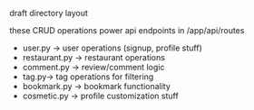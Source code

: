 draft directory layout

these CRUD operations power api endpoints in /app/api/routes

- user.py -> user operations (signup, profile stuff)
- restaurant.py -> restaurant operations
- comment.py -> review/comment logic
- tag.py-> tag operations for filtering
- bookmark.py -> bookmark functionality
- cosmetic.py -> profile customization stuff
